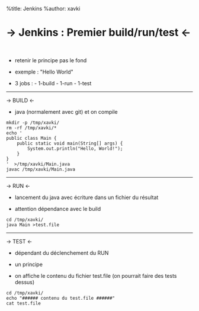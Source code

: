 %title: Jenkins
%author: xavki

-> Jenkins : Premier build/run/test <-
========


<br>


* retenir le principe pas le fond



* exemple : "Hello World"



* 3 jobs :
		- 1-build
		- 1-run
		- 1-test

--------------------------------------------------------



-> BUILD <-




* java (normalement avec git) et on compile


```
mkdir -p /tmp/xavki/
rm -rf /tmp/xavki/*
echo '
public class Main {
    public static void main(String[] args) {
        System.out.println("Hello, World!");
    }
}
'  >/tmp/xavki/Main.java
javac /tmp/xavki/Main.java
```


-------------------------------------------------------


-> RUN <-



* lancement du java avec écriture dans un fichier du résultat

* attention dépendance avec le build



```
cd /tmp/xavki/
java Main >test.file
```

-------------------------------------------------------



-> TEST <-


* dépendant du déclenchement du RUN

* un principe

* on affiche le contenu du fichier test.file (on pourrait faire des tests dessus)


```
cd /tmp/xavki/
echo "###### contenu du test.file ######"
cat test.file
```

